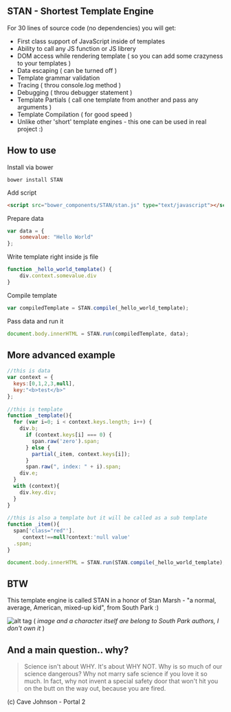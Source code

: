STAN - Shortest Template Engine
----
For 30 lines of source code (no dependencies) you will get:
- First class support of JavaScript inside of templates
- Ability to call any JS function or JS librery
- DOM access while rendering template ( so you can add some crazyness to your templates )
- Data escaping ( can be turned off )
- Template grammar validation
- Tracing ( throu console.log method )
- Debugging ( throu debugger statement )
- Template Partials ( call one template from another and pass any arguments )
- Template Compilation ( for good speed )
- Unlike other 'short' template engines - this one can be used in real project :)

How to use
----
Install via bower
```
bower install STAN
```
Add script
```html
<script src="bower_components/STAN/stan.js" type="text/javascript"></script>
```
Prepare data
```javascript
var data = {
    somevalue: "Hello World"
};
```
Write template right inside js file
```javascript
function _hello_world_template() {
    div.context.somevalue.div
}
```
Compile template
```javascript
var compiledTemplate = STAN.compile(_hello_world_template);
```
Pass data and run it
```javascript
document.body.innerHTML = STAN.run(compiledTemplate, data);
```

More advanced example
----

```javascript
//this is data
var context = {
  keys:[0,1,2,3,null],
  key:"<b>test</b>"
};
 
//this is template
function _template(){
  for (var i=0; i < context.keys.length; i++) {
    div.b;
      if (context.keys[i] === 0) {
        span.raw('zero').span;
      } else {
        partial(_item, context.keys[i]);
      }
      span.raw(", index: " + i).span;
    div.e;
  }
  with (context){
    div.key.div;
  }
}
 
//this is also a template but it will be called as a sub template
function _item(){
  span['class="red"'].
     context!==null?context:'null value'
  .span;
}

document.body.innerHTML = STAN.run(STAN.compile(_hello_world_template), data);
```


BTW
----
This template engine is called STAN in a honor of Stan Marsh - "a normal, average, American, mixed-up kid", from South Park :)

![alt tag](http://upload.wikimedia.org/wikipedia/en/a/a7/StanMarsh.png)
( *image and a character itself are belong to South Park authors, I don't own it* )

And a main question.. why?
----
> Science isn't about WHY. It's about WHY NOT. Why is so much of our science dangerous? Why not marry safe science if you love it so much. In fact, why not invent a special safety door that won't hit you on the butt on the way out, because you are fired.

(c) Cave Johnson - Portal 2
